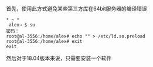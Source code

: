 首先，使用此方式避免某些第三方库在64bit服务器的编译错误

```shell
* ~ *
 alex→ $ su
密码： 
root@al-3556:/home/alex# echo "" > /etc/ld.so.preload
root@al-3556:/home/alex# exit
exit
```

然后对于18.04版本来说，只需要安装一个软件

```shell



